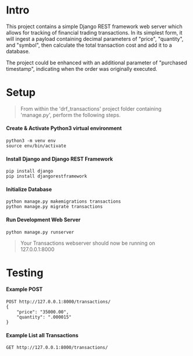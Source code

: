 # Intro
This project contains a simple Django REST framework web server which allows for tracking of financial trading transactions. In its simplest form, it will ingest a payload containing decimal parameters of "price", "quantity", and "symbol", then calculate the total transaction cost and add it to a database.

The project could be enhanced with an additional parameter of "purchased timestamp", indicating when the order was originally executed.


# Setup

> From within the 'drf_transactions' project folder containing 'manage.py', perform the following steps. 

#### Create & Activate Python3 virtual environment
```
python3 -m venv env
source env/bin/activate
```

#### Install Django and Django REST Framework
```
pip install django
pip install djangorestframework
```

#### Initialize Database
```
python manage.py makemigrations transactions
python manage.py migrate transactions
```

#### Run Development Web Server
```
python manage.py runserver
```

> Your Transactions webserver should now be running on 127.0.0.1:8000

# Testing
#### Example POST
```
POST http://127.0.0.1:8000/transactions/
{
    "price": "35000.00",
    "quantity": ".000015"
}
```

#### Example List all Transactions
```
GET http://127.0.0.1:8000/transactions/
```
